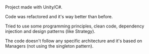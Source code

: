 Project made with Unity/C#. 

Code was refactored and it's way better than before.

Tried to use some programming principles, clean code, dependency injection and design patterns (like Strategy). 

The code doesn't follow any specific architecture and it's based on Managers (not using the singleton pattern). 
